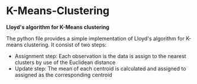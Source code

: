 # K-Means-Clustering
**Lloyd's algorithm for K-Means clustering**

The python file provides a simple implementation of Lloyd's algorithm for K-means clustering. It consist of two steps:

* Assignment step: Each observation is the data is assign to the nearest clusters by use of the Euclidean distance
* Update step: The mean of each centroid is calculated and assigned to assigned as the corresponding centroid
